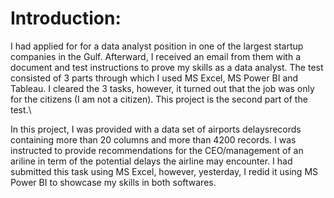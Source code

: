 # Introduction:
I had applied for for a data analyst position in one of the largest startup companies in the Gulf. Afterward, I received an email from them with a document and test instructions to prove my skills as a data analyst. The test consisted of 3 parts through which I used MS Excel, MS Power BI and Tableau. I cleared the 3 tasks, however, it turned out that the job was only for the citizens (I am not a citizen). This project is the second part of the test.\
  
In this project, I was provided with a data set of airports delaysrecords containing more than 20 columns and more than 4200 records. 
I was instructed to provide recommendations for the CEO/management of an ariline in term of the potential delays the airline may encounter.
I had submitted this task using MS Excel, however, yesterday, I redid it using MS Power BI to showcase my skills in both softwares.
 

